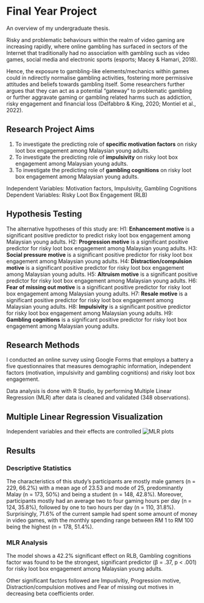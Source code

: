 # Final Year Project
An overview of my undergraduate thesis.

Risky and problematic behaviours within the realm of video gaming are increasing rapidly, where online gambling has surfaced in sectors of the Internet that traditionally had no association with gambling such as video games, social media and electronic sports (esports; Macey & Hamari, 2018). 

Hence, the exposure to gambling-like elements/mechanics within games could in ndirectly normalise gambling activities, fostering more permissive attitudes and beliefs towards gambling itself. Some researchers further argues that they can act as a potential “gateway” to problematic gambling or further aggravate gaming or gambling related harms such as addiction, risky engagement and financial loss (Delfabbro & King, 2020; Montiel et al., 2022).

## Research Project Aims
1. To investigate the predicting role of **specific motivation factors** on risky loot box engagement among Malaysian young adults.
2. To investigate the predicting role of **impulsivity** on risky loot box engagement among Malaysian young adults.
3. To investigate the predicting role of **gambling cognitions** on risky loot box engagement among Malaysian young adults.

Independent Variables: Motivation factors, Impulsivity, Gambling Cognitions
Dependent Variables: Risky Loot Box Engagement (RLB)

## Hypothesis Testing
The alternative hypotheses of this study are:
H1: **Enhancement motive** is a significant positive predictor to predict risky loot box engagement among Malaysian young adults.
H2: **Progression motive** is a significant positive predictor for risky loot box engagement among Malaysian young adults.
H3: **Social pressure motive** is a significant positive predictor for risky loot box engagement among Malaysian young adults.
H4: **Distraction/compulsion motive** is a significant positive predictor for risky loot box engagement among Malaysian young adults.
H5: **Altruism motive** is a significant positive predictor for risky loot box engagement among Malaysian young adults.
H6: **Fear of missing out motive** is a significant positive predictor for risky loot box engagement among Malaysian young adults.
H7: **Resale motive** is a significant positive predictor for risky loot box engagement among Malaysian young adults.
H8: **Impulsivity** is a significant positive predictor for risky loot box engagement among Malaysian young adults.
H9: **Gambling cognitions** is a significant positive predictor for risky loot box engagement among Malaysian young adults.

## Research Methods
I conducted an online survey using Google Forms that employs a battery a five questionnaires that measures demographic information, independent factors (motivation, impulsivity and gambling cognitions) and risky loot box engagement. 

Data analysis is done with R Studio, by performing Multiple Linear Regression (MLR) after data is cleaned and validated (348 observations).

## Multiple Linear Regression Visualization
Independent variables and their effects are controlled 
![MLR plots](https://github.com/user-attachments/assets/b15b4aba-b9ca-400e-84a9-9a33dd59f84c)

## Results
### Descriptive Statistics
The characteristics of this study’s participants are mostly male gamers (n = 229, 66.2%) with a mean age of 23.53 and mode of 25, predominantly Malay (n = 173, 50%) and being a student (n = 148, 42.8%). Moreover, participants mostly had an average two to four gaming hours per day (n = 124, 35.8%), followed by one to two hours per day (n = 110, 31.8%). Surprisingly, 71.6% of the current sample had spent some amount of money in video games, with the monthly spending range between RM 1 to RM 100 being the highest (n = 178, 51.4%).

### MLR Analysis
The model shows a 42.2% significant effect on RLB, Gambling cognitions factor was found to be the strongest, significant predictor (β = .37, p < .001) for risky loot box engagement among Malaysian young adults. 

Other significant factors followed are Impuslvitiy, Progression motive, Distraction/compulsion motives and Fear of missing out motives in decreasing beta coefficients order. 
